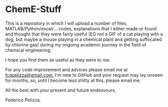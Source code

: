 # ChemE-Stuff
This is a repository in which I will upload a number of files, MATLAB/Python/excel/... codes, explanations that I either made or found and thought that they were fairly useful (EG not a GIF of a cat playing with a dog, but maybe a mouse playing in a chemical plant and getting suffocated by chlorine gas) during my ongoing academic journey in the field of chemical engineering.

I hope you find them as useful as they were to me.

For any code improvement and advices please email me at fcapelizza@gmail.com, I'm new to GitHub and your request may lay unseen for months, so, until I become less shitty at this, please email me.

All the best with your present and future endeavours,

Federico Pelizza.
